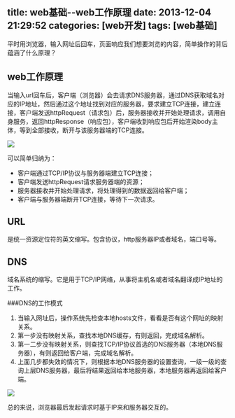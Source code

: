 title: web基础--web工作原理
date: 2013-12-04 21:29:52
categories: [web开发]
tags: [web基础]
---

平时用浏览器，输入网址后回车，页面响应我们想要浏览的内容，简单操作的背后蕴涵了什么原理？

web工作原理
------------------

当输入url回车后，客户端（浏览器）会去请求DNS服务器，通过DNS获取域名对应的IP地址，然后通过这个地址找到对应的服务器，要求建立TCP连接，建立连接，客户端发送httpRequest（请求包）后，服务器接收并开始处理请求，调用自身服务，返回httpResponse（响应包），客户端收到响应包后开始渲染body主体，等到全部接收，断开与该服务器端的TCP连接。

<!--more-->

<img src="/images/cont/web-base-0.jpg" style="display:block;" />

可以简单归纳为：
* 客户端通过TCP/IP协议与服务器端建立TCP连接；
* 客户端发送httpRequest请求服务器端的资源；
* 服务器接收并开始处理请求，将处理得到的数据返回给客户端；
* 客户端与服务器端断开TCP连接，等待下一次请求。

URL
------------------

是统一资源定位符的英文缩写。包含协议，http服务器IP或者域名，端口号等。

DNS
------------------

域名系统的缩写。它是用于TCP/IP网络，从事将主机名或者域名翻译成IP地址的工作。

###DNS的工作模式

1. 当输入网址后，操作系统先检查本地hosts文件，看看是否有这个网址的映射关系。
2. 第一步没有映射关系，查找本地DNS缓存，有则返回，完成域名解析。
3. 第一二步没有映射关系，则查找TCP/IP协议首选的DNS服务器（本地DNS服务器），有则返回给客户端，完成域名解析。
4. 上面几步都失效的情况下，则根据本地DNS服务器的设置查询，一级一级的查询上层DNS服务器，最后将结果返回给本地服务器，本地服务器再返回给客户端。

<img src="/images/cont/web-base-01.jpg" style="display:block;" />

总的来说，浏览器最后发起请求时基于IP来和服务器交互的。




